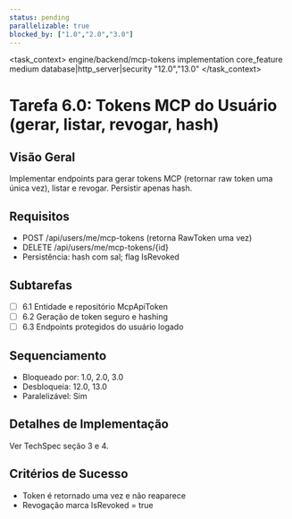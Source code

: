 ```yaml
---
status: pending
parallelizable: true
blocked_by: ["1.0","2.0","3.0"]
---
```


<task_context>
<domain>engine/backend/mcp-tokens</domain>
<type>implementation</type>
<scope>core_feature</scope>
<complexity>medium</complexity>
<dependencies>database|http_server|security</dependencies>
<unblocks>"12.0","13.0"</unblocks>
</task_context>

# Tarefa 6.0: Tokens MCP do Usuário (gerar, listar, revogar, hash)

## Visão Geral
Implementar endpoints para gerar tokens MCP (retornar raw token uma única vez), listar e revogar. Persistir apenas hash.

## Requisitos
- POST /api/users/me/mcp-tokens (retorna RawToken uma vez)
- DELETE /api/users/me/mcp-tokens/{id}
- Persistência: hash com sal; flag IsRevoked

## Subtarefas
- [ ] 6.1 Entidade e repositório McpApiToken
- [ ] 6.2 Geração de token seguro e hashing
- [ ] 6.3 Endpoints protegidos do usuário logado

## Sequenciamento
- Bloqueado por: 1.0, 2.0, 3.0
- Desbloqueia: 12.0, 13.0
- Paralelizável: Sim

## Detalhes de Implementação
Ver TechSpec seção 3 e 4.

## Critérios de Sucesso
- Token é retornado uma vez e não reaparece
- Revogação marca IsRevoked = true
